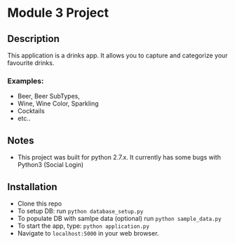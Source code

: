 # Module 3 Project

## Description

This application is a drinks app. It allows you to capture and categorize your favourite drinks.

### Examples: 
- Beer, Beer SubTypes, 
- Wine, Wine Color, Sparkling
- Cocktails
- etc..

## Notes
- This project was built for python 2.7.x. It currently has some bugs with Python3 (Social Login)

## Installation

- Clone this repo
- To setup DB: run `python database_setup.py`
- To populate DB with samlpe data (optional) run `python sample_data.py`
- To start the app, type: `python application.py`
- Navigate to `localhost:5000` in your web browser.